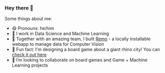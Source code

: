 ### Hey there 👋
Some things about me:

- 😄 Pronouns: he/him
- 🔭 I work in Data Science and Machine Learning
- 🌱 Together with an amazing team, I built [Remo](https://github.com/rediscovery-io/remo-python) - a locally installable webapp to manage data for Computer Vision
- 🎲 Fun fact: I'm designing a board game about a giant rhino city! You can [check it out here](https://www.llamascape.com/) 
- 👯 I’m looking to collaborate on board games and Game + Machine Learning projects


<!--
**drewlr/drewlr** is a ✨ _special_ ✨ repository because its `README.md` (this file) appears on your GitHub profile.

Here are some ideas to get you started:

- 🔭 I’m currently working on ...
- 🌱 I’m currently learning ...
- 👯 I’m looking to collaborate on ...
- 🤔 I’m looking for help with ...
- 💬 Ask me about ...
- 📫 How to reach me: ...
- 😄 Pronouns: ...
- ⚡ Fun fact: ...
-->
